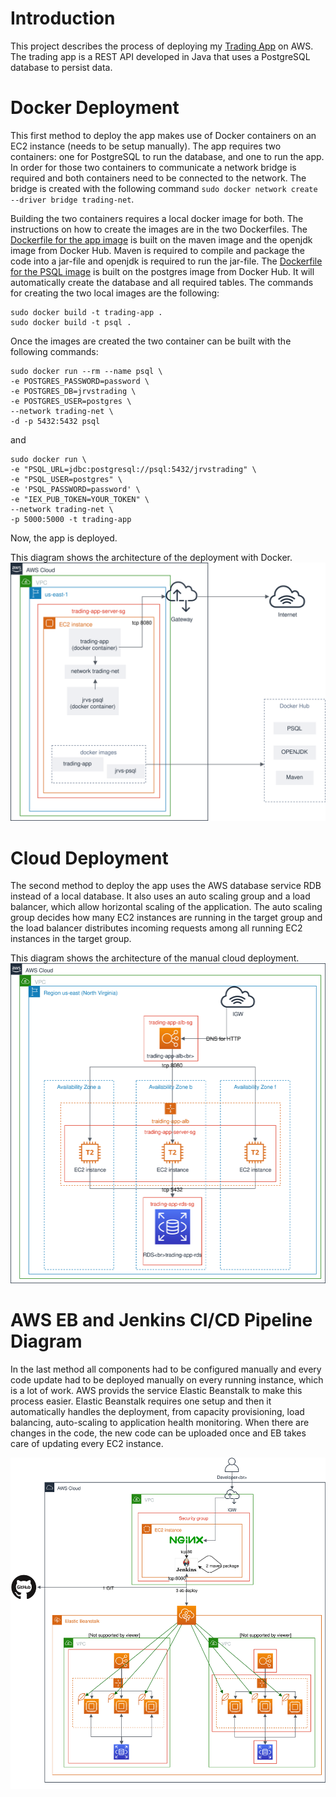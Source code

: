 # Introduction
This project describes the process of deploying my [Trading App](https://github.com/MiriamEA/trading_app) on AWS.
The trading app is a REST API developed in Java that uses a PostgreSQL database to persist data.

# Docker Deployment
This first method to deploy the app makes use of Docker containers on an EC2 instance (needs to be setup manually). 
The app requires two containers: one for PostgreSQL to run the database, and one to run the app.
In order for those two containers to communicate a network bridge is required and both containers need to be connected to the network.
The bridge is created with the following command ```sudo docker network create --driver bridge trading-net```.

Building the two containers requires a local docker image for both. 
The instructions on how to create the images are in the two Dockerfiles.
The [Dockerfile for the app image](https://github.com/MiriamEA/trading_app/blob/master/Dockerfile) is built on the maven image and the openjdk image from Docker Hub. Maven is required to compile and package the code into a jar-file and openjdk is required to run the jar-file.
The [Dockerfile for the PSQL image](https://github.com/MiriamEA/trading_app/blob/master/psql/Dockerfile) is built on the postgres image from Docker Hub. It will automatically create the database and all required tables.
The commands for creating the two local images are the following:
```
sudo docker build -t trading-app .
sudo docker build -t psql .
```
Once the images are created the two container can be built with the following commands:
```
sudo docker run --rm --name psql \
-e POSTGRES_PASSWORD=password \
-e POSTGRES_DB=jrvstrading \
-e POSTGRES_USER=postgres \
--network trading-net \
-d -p 5432:5432 psql
```
and 
```
sudo docker run \
-e "PSQL_URL=jdbc:postgresql://psql:5432/jrvstrading" \
-e "PSQL_USER=postgres" \
-e 'PSQL_PASSWORD=password' \
-e "IEX_PUB_TOKEN=YOUR_TOKEN" \
--network trading-net \
-p 5000:5000 -t trading-app
```
Now, the app is deployed.

This diagram shows the architecture of the deployment with Docker.
![docker architecture](https://github.com/MiriamEA/cloud_DevOps/blob/master/assets/trading-app-docker.svg)

# Cloud Deployment
The second method to deploy the app uses the AWS database service RDB instead of a local database. It also uses an auto scaling group and a load balancer, which allow horizontal scaling of the application.
The auto scaling group decides how many EC2 instances are running in the target group and the load balancer distributes incoming requests among all running EC2 instances in the target group. 

This diagram shows the architecture of the manual cloud deployment.
![cloud architecture](https://github.com/MiriamEA/cloud_DevOps/blob/master/assets/trading-app-aws.svg)
  
# AWS EB and Jenkins CI/CD Pipeline Diagram
In the last method all components had to be configured manually and every code update had to be deployed manually on every running instance, which is a lot of work.
AWS provids the service Elastic Beanstalk to make this process easier.
Elastic Beanstalk requires one setup and then it automatically handles the deployment, from capacity provisioning, load balancing, auto-scaling to application health monitoring. 
When there are changes in the code, the new code can be uploaded once and EB takes care of updating every EC2 instance.

![EB_Jenkings architecture](https://github.com/MiriamEA/cloud_DevOps/blob/master/assets/EB_Jenkins-Page.svg)
